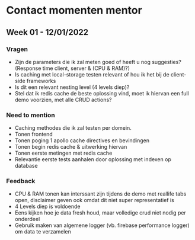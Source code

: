 # Contact momenten mentor

## Week 01 - 12/01/2022

### Vragen

* Zijn de parameters die ik zal meten goed of heeft u nog suggesties? (Response time client, server & (CPU & RAM)?)
* Is caching met local-storage testen relevant of hou ik het bij de client-side frameworks
* Is dit een relevant nesting level (4 levels diep)?
* Stel dat ik redis cache de beste oplossing vind, moet ik hiervan een full demo voorzien, met alle CRUD actions? 

### Need to mention

* Caching methodes die ik zal testen per domein.
* Tonen frontend
* Tonen poging 1 apollo cache directives en bevindingen
* Tonen begin redis cache & uitwerking hiervan
* Tonen eerste metingen met redis cache
* Relevantie eerste tests aanhalen door oplossing met indexen op database

### Feedback

* CPU & RAM tonen kan interssant zijn tijdens de demo met reallife tabs open, disclaimer geven ook omdat dit niet super representatief is
* 4 Levels diep is voldoende
* Eens kijken hoe je data fresh houd, maar volledige crud niet nodig per onderdeel
* Gebruik maken van algemene logger (vb. firebase performance logger) om data te verzamelen  